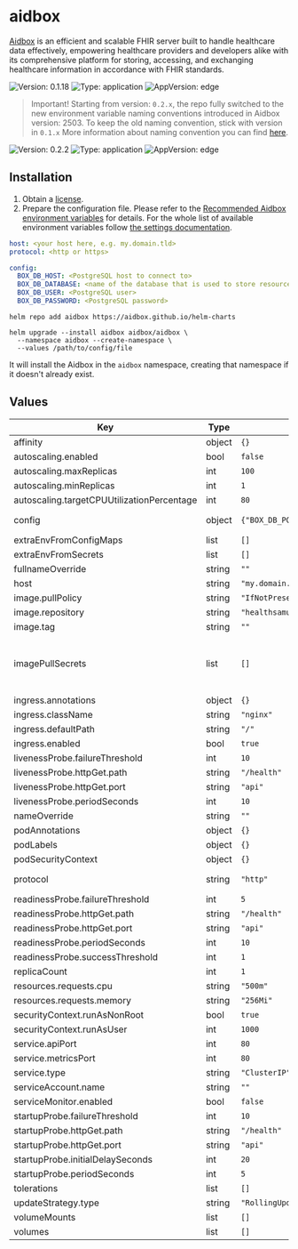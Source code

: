 # aidbox

[Aidbox](https://docs.aidbox.app/) is an efficient and scalable FHIR server built to handle healthcare data effectively, empowering healthcare providers and developers alike with its comprehensive platform for storing, accessing, and exchanging healthcare information in accordance with FHIR standards.

![Version: 0.1.18](https://img.shields.io/badge/Version-0.1.18-informational?style=flat-square) ![Type: application](https://img.shields.io/badge/Type-application-informational?style=flat-square) ![AppVersion: edge](https://img.shields.io/badge/AppVersion-edge-informational?style=flat-square)

> Important! Starting from version: `0.2.x`, the repo fully switched to the new environment variable naming conventions introduced in Aidbox version: 2503.
To keep the old naming convention, stick with version in `0.1.x` More information about naming convention you can find [here](https://docs.aidbox.app/reference/settings).

![Version: 0.2.2](https://img.shields.io/badge/Version-0.2.2-informational?style=flat-square) ![Type: application](https://img.shields.io/badge/Type-application-informational?style=flat-square) ![AppVersion: edge](https://img.shields.io/badge/AppVersion-edge-informational?style=flat-square)

## Installation

1. Obtain a [license](https://docs.aidbox.app/~/changes/cP0dGveACDeqsL8PvFlu/overview/editions-and-pricing#aidbox-licenses).
2. Prepare the configuration file. Please refer to the [Recommended Aidbox environment variables](https://docs.aidbox.app/configuration/configure-aidbox-and-multibox) for details. For the whole list of available environment variables follow [the settings documentation](https://docs.aidbox.app/reference/settings).

```yaml
host: <your host here, e.g. my.domain.tld>
protocol: <http or https>

config:
  BOX_DB_HOST: <PostgreSQL host to connect to>
  BOX_DB_DATABASE: <name of the database that is used to store resources>
  BOX_DB_USER: <PostgreSQL user>
  BOX_DB_PASSWORD: <PostgreSQL password>
```

```console
helm repo add aidbox https://aidbox.github.io/helm-charts

helm upgrade --install aidbox aidbox/aidbox \
  --namespace aidbox --create-namespace \
  --values /path/to/config/file
```

It will install the Aidbox in the `aidbox` namespace, creating that namespace if it doesn't already exist.

## Values

| Key | Type | Default | Description |
|-----|------|---------|-------------|
| affinity | object | `{}` |  |
| autoscaling.enabled | bool | `false` |  |
| autoscaling.maxReplicas | int | `100` |  |
| autoscaling.minReplicas | int | `1` |  |
| autoscaling.targetCPUUtilizationPercentage | int | `80` |  |
| config | object | `{"BOX_DB_PORT":5432,"BOX_METRICS_PORT":8765,"BOX_WEB_PORT":8080}` | Aidbox config see [Aidbox environment variables](https://docs.aidbox.app/reference/configuration/environment-variables) for details |
| extraEnvFromConfigMaps | list | `[]` |  |
| extraEnvFromSecrets | list | `[]` |  |
| fullnameOverride | string | `""` |  |
| host | string | `"my.domain.tld"` | Host name Aidbox will be available at |
| image.pullPolicy | string | `"IfNotPresent"` |  |
| image.repository | string | `"healthsamurai/aidboxone"` |  |
| image.tag | string | `""` |  |
| imagePullSecrets | list | `[]` | Optional array of imagePullSecrets containing private registry credentials # Ref: https://kubernetes.io/docs/tasks/configure-pod-container/pull-image-private-registry/ |
| ingress.annotations | object | `{}` |  |
| ingress.className | string | `"nginx"` |  |
| ingress.defaultPath | string | `"/"` |  |
| ingress.enabled | bool | `true` |  |
| livenessProbe.failureThreshold | int | `10` |  |
| livenessProbe.httpGet.path | string | `"/health"` |  |
| livenessProbe.httpGet.port | string | `"api"` |  |
| livenessProbe.periodSeconds | int | `10` |  |
| nameOverride | string | `""` |  |
| podAnnotations | object | `{}` |  |
| podLabels | object | `{}` |  |
| podSecurityContext | object | `{}` |  |
| protocol | string | `"http"` | Protocol to be used to access Aidbox (http or https) |
| readinessProbe.failureThreshold | int | `5` |  |
| readinessProbe.httpGet.path | string | `"/health"` |  |
| readinessProbe.httpGet.port | string | `"api"` |  |
| readinessProbe.periodSeconds | int | `10` |  |
| readinessProbe.successThreshold | int | `1` |  |
| replicaCount | int | `1` |  |
| resources.requests.cpu | string | `"500m"` |  |
| resources.requests.memory | string | `"256Mi"` |  |
| securityContext.runAsNonRoot | bool | `true` |  |
| securityContext.runAsUser | int | `1000` |  |
| service.apiPort | int | `80` |  |
| service.metricsPort | int | `80` |  |
| service.type | string | `"ClusterIP"` |  |
| serviceAccount.name | string | `""` | ServiceAccount to use |
| serviceMonitor.enabled | bool | `false` |  |
| startupProbe.failureThreshold | int | `10` |  |
| startupProbe.httpGet.path | string | `"/health"` |  |
| startupProbe.httpGet.port | string | `"api"` |  |
| startupProbe.initialDelaySeconds | int | `20` |  |
| startupProbe.periodSeconds | int | `5` |  |
| tolerations | list | `[]` |  |
| updateStrategy.type | string | `"RollingUpdate"` |  |
| volumeMounts | list | `[]` |  |
| volumes | list | `[]` |  |
